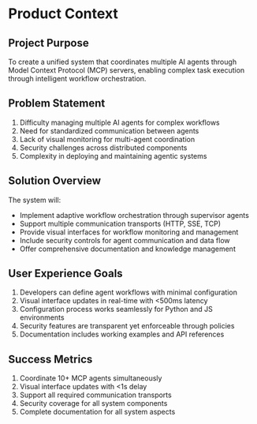 # Product Context

## Project Purpose
To create a unified system that coordinates multiple AI agents through Model Context Protocol (MCP) servers, enabling complex task execution through intelligent workflow orchestration.

## Problem Statement
1. Difficulty managing multiple AI agents for complex workflows
2. Need for standardized communication between agents
3. Lack of visual monitoring for multi-agent coordination
4. Security challenges across distributed components
5. Complexity in deploying and maintaining agentic systems

## Solution Overview
The system will:
- Implement adaptive workflow orchestration through supervisor agents
- Support multiple communication transports (HTTP, SSE, TCP)
- Provide visual interfaces for workflow monitoring and management
- Include security controls for agent communication and data flow
- Offer comprehensive documentation and knowledge management

## User Experience Goals
1. Developers can define agent workflows with minimal configuration
2. Visual interface updates in real-time with <500ms latency
3. Configuration process works seamlessly for Python and JS environments
4. Security features are transparent yet enforceable through policies
5. Documentation includes working examples and API references

## Success Metrics
1. Coordinate 10+ MCP agents simultaneously
2. Visual interface updates with <1s delay
3. Support all required communication transports
4. Security coverage for all system components
5. Complete documentation for all system aspects
